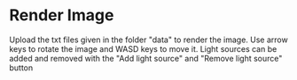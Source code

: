 # Render Image

Upload the txt files given in the folder "data" to render the image. 
Use arrow keys to rotate the image and WASD keys to move it.
Light sources can be added and removed with the "Add light source" and "Remove light source" button

